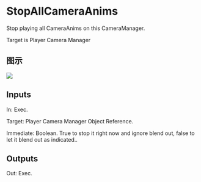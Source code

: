 # StopAllCameraAnims

Stop playing all CameraAnims on this CameraManager.

Target is Player Camera Manager

## 图示

![]($-20221218-18134688.png)

## Inputs

In: Exec.

Target: Player Camera Manager Object Reference.

Immediate: Boolean. True to stop it right now and ignore blend out, false to let it blend out as indicated..  

## Outputs

Out: Exec.

